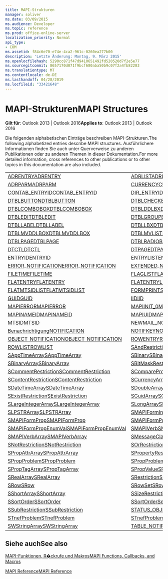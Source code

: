 ```yaml
---
title: MAPI-Strukturen
manager: soliver
ms.date: 03/09/2015
ms.audience: Developer
ms.topic: reference
ms.prod: office-online-server
localization_priority: Normal
api_type:
- COM
ms.assetid: f84c6e70-e74e-4ca2-961c-0260ea277b00
description: 'Letzte Änderung: Montag, 9. März 2015'
ms.openlocfilehash: 5290cc871f47d9410651492fd520520d7f2e5e77
ms.sourcegitcommit: 8657170d071f9bcf680aba50b9c07f2a4fb82283
ms.translationtype: MT
ms.contentlocale: de-DE
ms.lasthandoff: 04/28/2019
ms.locfileid: "33421648"
---
```

# <a name="mapi-structures"></a><span data-ttu-id="93a71-103">MAPI-Strukturen</span><span class="sxs-lookup"><span data-stu-id="93a71-103">MAPI Structures</span></span>

  
  
<span data-ttu-id="93a71-104">**Gilt für**: Outlook 2013 | Outlook 2016</span><span class="sxs-lookup"><span data-stu-id="93a71-104">**Applies to**: Outlook 2013 | Outlook 2016</span></span> 
  
<span data-ttu-id="93a71-105">Die folgenden alphabetischen Einträge beschreiben MAPI-Strukturen.</span><span class="sxs-lookup"><span data-stu-id="93a71-105">The following alphabetized entries describe MAPI structures.</span></span> <span data-ttu-id="93a71-106">Ausführlichere Informationen finden Sie auch unter Querverweise zu anderen Publikationen oder zu anderen Themen in dieser Dokumentation.</span><span class="sxs-lookup"><span data-stu-id="93a71-106">For more detailed information, cross references to other publications or to other topics in this documentation are also included.</span></span>
  
|||
|:-----|:-----|
|[<span data-ttu-id="93a71-107">ADRENTRY</span><span class="sxs-lookup"><span data-stu-id="93a71-107">ADRENTRY</span></span>](adrentry.md) <br/> |[<span data-ttu-id="93a71-108">ADRLIST</span><span class="sxs-lookup"><span data-stu-id="93a71-108">ADRLIST</span></span>](adrlist.md) <br/> |
|[<span data-ttu-id="93a71-109">ADRPARM</span><span class="sxs-lookup"><span data-stu-id="93a71-109">ADRPARM</span></span>](adrparm.md) <br/> |[<span data-ttu-id="93a71-110">CURRENCY</span><span class="sxs-lookup"><span data-stu-id="93a71-110">CURRENCY</span></span>](currency.md) <br/> |
|[<span data-ttu-id="93a71-111">CONTAB_ENTRYID</span><span class="sxs-lookup"><span data-stu-id="93a71-111">CONTAB_ENTRYID</span></span>](contab_entryid.md) <br/> |[<span data-ttu-id="93a71-112">DIR_ENTRYID</span><span class="sxs-lookup"><span data-stu-id="93a71-112">DIR_ENTRYID</span></span>](dir_entryid.md) <br/> |
|[<span data-ttu-id="93a71-113">DTBLBUTTON</span><span class="sxs-lookup"><span data-stu-id="93a71-113">DTBLBUTTON</span></span>](dtblbutton.md) <br/> |[<span data-ttu-id="93a71-114">DTBLCHECKBOX</span><span class="sxs-lookup"><span data-stu-id="93a71-114">DTBLCHECKBOX</span></span>](dtblcheckbox.md) <br/> |
|[<span data-ttu-id="93a71-115">DTBLCOMBOBOX</span><span class="sxs-lookup"><span data-stu-id="93a71-115">DTBLCOMBOBOX</span></span>](dtblcombobox.md) <br/> |[<span data-ttu-id="93a71-116">DTBLDDLBX</span><span class="sxs-lookup"><span data-stu-id="93a71-116">DTBLDDLBX</span></span>](dtblddlbx.md) <br/> |
|[<span data-ttu-id="93a71-117">DTBLEDIT</span><span class="sxs-lookup"><span data-stu-id="93a71-117">DTBLEDIT</span></span>](dtbledit.md) <br/> |[<span data-ttu-id="93a71-118">DTBLGROUPBOX</span><span class="sxs-lookup"><span data-stu-id="93a71-118">DTBLGROUPBOX</span></span>](dtblgroupbox.md) <br/> |
|[<span data-ttu-id="93a71-119">DTBLLABEL</span><span class="sxs-lookup"><span data-stu-id="93a71-119">DTBLLABEL</span></span>](dtbllabel.md) <br/> |[<span data-ttu-id="93a71-120">DTBLLBX</span><span class="sxs-lookup"><span data-stu-id="93a71-120">DTBLLBX</span></span>](dtbllbx.md) <br/> |
|[<span data-ttu-id="93a71-121">DTBLMVDDLBOX</span><span class="sxs-lookup"><span data-stu-id="93a71-121">DTBLMVDDLBOX</span></span>](dtblmvddlbox.md) <br/> |[<span data-ttu-id="93a71-122">DTBLMVLISTBOX</span><span class="sxs-lookup"><span data-stu-id="93a71-122">DTBLMVLISTBOX</span></span>](dtblmvlistbox.md) <br/> |
|[<span data-ttu-id="93a71-123">DTBLPAGE</span><span class="sxs-lookup"><span data-stu-id="93a71-123">DTBLPAGE</span></span>](dtblpage.md) <br/> |[<span data-ttu-id="93a71-124">DTBLRADIOBUTTON</span><span class="sxs-lookup"><span data-stu-id="93a71-124">DTBLRADIOBUTTON</span></span>](dtblradiobutton.md) <br/> |
|[<span data-ttu-id="93a71-125">DTCTL</span><span class="sxs-lookup"><span data-stu-id="93a71-125">DTCTL</span></span>](dtctl.md) <br/> |[<span data-ttu-id="93a71-126">DTPAGE</span><span class="sxs-lookup"><span data-stu-id="93a71-126">DTPAGE</span></span>](dtpage.md) <br/> |
|[<span data-ttu-id="93a71-127">ENTRYID</span><span class="sxs-lookup"><span data-stu-id="93a71-127">ENTRYID</span></span>](entryid.md) <br/> |[<span data-ttu-id="93a71-128">ENTRYLIST</span><span class="sxs-lookup"><span data-stu-id="93a71-128">ENTRYLIST</span></span>](entrylist.md) <br/> |
|[<span data-ttu-id="93a71-129">ERROR_NOTIFICATION</span><span class="sxs-lookup"><span data-stu-id="93a71-129">ERROR_NOTIFICATION</span></span>](error_notification.md) <br/> |[<span data-ttu-id="93a71-130">EXTENDED_NOTIFICATION</span><span class="sxs-lookup"><span data-stu-id="93a71-130">EXTENDED_NOTIFICATION</span></span>](extended_notification.md) <br/> |
|[<span data-ttu-id="93a71-131">FILETIME</span><span class="sxs-lookup"><span data-stu-id="93a71-131">FILETIME</span></span>](filetime.md) <br/> |[<span data-ttu-id="93a71-132">FLAGLIST</span><span class="sxs-lookup"><span data-stu-id="93a71-132">FLAGLIST</span></span>](flaglist.md) <br/> |
|[<span data-ttu-id="93a71-133">FLATENTRY</span><span class="sxs-lookup"><span data-stu-id="93a71-133">FLATENTRY</span></span>](flatentry.md) <br/> |[<span data-ttu-id="93a71-134">FLATENTRYLIST</span><span class="sxs-lookup"><span data-stu-id="93a71-134">FLATENTRYLIST</span></span>](flatentrylist.md) <br/> |
|[<span data-ttu-id="93a71-135">FLATMTSIDLIST</span><span class="sxs-lookup"><span data-stu-id="93a71-135">FLATMTSIDLIST</span></span>](flatmtsidlist.md) <br/> |[<span data-ttu-id="93a71-136">FORMPRINTSETUP</span><span class="sxs-lookup"><span data-stu-id="93a71-136">FORMPRINTSETUP</span></span>](formprintsetup.md) <br/> |
|[<span data-ttu-id="93a71-137">GUID</span><span class="sxs-lookup"><span data-stu-id="93a71-137">GUID</span></span>](guid.md) <br/> |[<span data-ttu-id="93a71-138">IID</span><span class="sxs-lookup"><span data-stu-id="93a71-138">IID</span></span>](iid.md) <br/> |
|[<span data-ttu-id="93a71-139">MAPIERROR</span><span class="sxs-lookup"><span data-stu-id="93a71-139">MAPIERROR</span></span>](mapierror.md) <br/> |[<span data-ttu-id="93a71-140">MAPIINIT_0</span><span class="sxs-lookup"><span data-stu-id="93a71-140">MAPIINIT_0</span></span>](mapiinit_0.md) <br/> |
|[<span data-ttu-id="93a71-141">MAPINAMEID</span><span class="sxs-lookup"><span data-stu-id="93a71-141">MAPINAMEID</span></span>](mapinameid.md) <br/> |[<span data-ttu-id="93a71-142">MAPIUID</span><span class="sxs-lookup"><span data-stu-id="93a71-142">MAPIUID</span></span>](mapiuid.md) <br/> |
|[<span data-ttu-id="93a71-143">MTSID</span><span class="sxs-lookup"><span data-stu-id="93a71-143">MTSID</span></span>](mtsid.md) <br/> |[<span data-ttu-id="93a71-144">NEWMAIL_NOTIFICATION</span><span class="sxs-lookup"><span data-stu-id="93a71-144">NEWMAIL_NOTIFICATION</span></span>](newmail_notification.md) <br/> |
|[<span data-ttu-id="93a71-145">Benachrichtigung</span><span class="sxs-lookup"><span data-stu-id="93a71-145">NOTIFICATION</span></span>](notification.md) <br/> |[<span data-ttu-id="93a71-146">NOTIFKEY</span><span class="sxs-lookup"><span data-stu-id="93a71-146">NOTIFKEY</span></span>](notifkey.md) <br/> |
|[<span data-ttu-id="93a71-147">OBJECT_NOTIFICATION</span><span class="sxs-lookup"><span data-stu-id="93a71-147">OBJECT_NOTIFICATION</span></span>](object_notification.md) <br/> |[<span data-ttu-id="93a71-148">ROWENTRY</span><span class="sxs-lookup"><span data-stu-id="93a71-148">ROWENTRY</span></span>](rowentry.md) <br/> |
|[<span data-ttu-id="93a71-149">ROWLIST</span><span class="sxs-lookup"><span data-stu-id="93a71-149">ROWLIST</span></span>](rowlist.md) <br/> |[<span data-ttu-id="93a71-150">SAndRestriction</span><span class="sxs-lookup"><span data-stu-id="93a71-150">SAndRestriction</span></span>](sandrestriction.md) <br/> |
|[<span data-ttu-id="93a71-151">SAppTimeArray</span><span class="sxs-lookup"><span data-stu-id="93a71-151">SAppTimeArray</span></span>](sapptimearray.md) <br/> |[<span data-ttu-id="93a71-152">SBinary</span><span class="sxs-lookup"><span data-stu-id="93a71-152">SBinary</span></span>](sbinary.md) <br/> |
|[<span data-ttu-id="93a71-153">SBinaryArray</span><span class="sxs-lookup"><span data-stu-id="93a71-153">SBinaryArray</span></span>](sbinaryarray.md) <br/> |[<span data-ttu-id="93a71-154">SBitMaskRestriction</span><span class="sxs-lookup"><span data-stu-id="93a71-154">SBitMaskRestriction</span></span>](sbitmaskrestriction.md) <br/> |
|[<span data-ttu-id="93a71-155">SCommentRestriction</span><span class="sxs-lookup"><span data-stu-id="93a71-155">SCommentRestriction</span></span>](scommentrestriction.md) <br/> |[<span data-ttu-id="93a71-156">SComparePropsRestriction</span><span class="sxs-lookup"><span data-stu-id="93a71-156">SComparePropsRestriction</span></span>](scomparepropsrestriction.md) <br/> |
|[<span data-ttu-id="93a71-157">SContentRestriction</span><span class="sxs-lookup"><span data-stu-id="93a71-157">SContentRestriction</span></span>](scontentrestriction.md) <br/> |[<span data-ttu-id="93a71-158">SCurrencyArray</span><span class="sxs-lookup"><span data-stu-id="93a71-158">SCurrencyArray</span></span>](scurrencyarray.md) <br/> |
|[<span data-ttu-id="93a71-159">SDateTimeArray</span><span class="sxs-lookup"><span data-stu-id="93a71-159">SDateTimeArray</span></span>](sdatetimearray.md) <br/> |[<span data-ttu-id="93a71-160">SDoubleArray</span><span class="sxs-lookup"><span data-stu-id="93a71-160">SDoubleArray</span></span>](sdoublearray.md) <br/> |
|[<span data-ttu-id="93a71-161">SExistRestriction</span><span class="sxs-lookup"><span data-stu-id="93a71-161">SExistRestriction</span></span>](sexistrestriction.md) <br/> |[<span data-ttu-id="93a71-162">SGuidArray</span><span class="sxs-lookup"><span data-stu-id="93a71-162">SGuidArray</span></span>](sguidarray.md) <br/> |
|[<span data-ttu-id="93a71-163">SLargeIntegerArray</span><span class="sxs-lookup"><span data-stu-id="93a71-163">SLargeIntegerArray</span></span>](slargeintegerarray.md) <br/> |[<span data-ttu-id="93a71-164">SLongArray</span><span class="sxs-lookup"><span data-stu-id="93a71-164">SLongArray</span></span>](slongarray.md) <br/> |
|[<span data-ttu-id="93a71-165">SLPSTRArray</span><span class="sxs-lookup"><span data-stu-id="93a71-165">SLPSTRArray</span></span>](slpstrarray.md) <br/> |[<span data-ttu-id="93a71-166">SMAPIFormInfoArray</span><span class="sxs-lookup"><span data-stu-id="93a71-166">SMAPIFormInfoArray</span></span>](smapiforminfoarray.md) <br/> |
|[<span data-ttu-id="93a71-167">SMAPIFormProp</span><span class="sxs-lookup"><span data-stu-id="93a71-167">SMAPIFormProp</span></span>](smapiformprop.md) <br/> |[<span data-ttu-id="93a71-168">SMAPIFormPropArray</span><span class="sxs-lookup"><span data-stu-id="93a71-168">SMAPIFormPropArray</span></span>](smapiformproparray.md) <br/> |
|[<span data-ttu-id="93a71-169">SMAPIFormPropEnumVal</span><span class="sxs-lookup"><span data-stu-id="93a71-169">SMAPIFormPropEnumVal</span></span>](smapiformpropenumval.md) <br/> |[<span data-ttu-id="93a71-170">SMAPIVerb</span><span class="sxs-lookup"><span data-stu-id="93a71-170">SMAPIVerb</span></span>](smapiverb.md) <br/> |
|[<span data-ttu-id="93a71-171">SMAPIVerbArray</span><span class="sxs-lookup"><span data-stu-id="93a71-171">SMAPIVerbArray</span></span>](smapiverbarray.md) <br/> |[<span data-ttu-id="93a71-172">SMessageClassArray</span><span class="sxs-lookup"><span data-stu-id="93a71-172">SMessageClassArray</span></span>](smessageclassarray.md) <br/> |
|[<span data-ttu-id="93a71-173">SNotRestriction</span><span class="sxs-lookup"><span data-stu-id="93a71-173">SNotRestriction</span></span>](snotrestriction.md) <br/> |[<span data-ttu-id="93a71-174">SOrRestriction</span><span class="sxs-lookup"><span data-stu-id="93a71-174">SOrRestriction</span></span>](sorrestriction.md) <br/> |
|[<span data-ttu-id="93a71-175">SPropAttrArray</span><span class="sxs-lookup"><span data-stu-id="93a71-175">SPropAttrArray</span></span>](spropattrarray.md) <br/> |[<span data-ttu-id="93a71-176">SPropertyRestriction</span><span class="sxs-lookup"><span data-stu-id="93a71-176">SPropertyRestriction</span></span>](spropertyrestriction.md) <br/> |
|[<span data-ttu-id="93a71-177">SPropProblem</span><span class="sxs-lookup"><span data-stu-id="93a71-177">SPropProblem</span></span>](spropproblem.md) <br/> |[<span data-ttu-id="93a71-178">SPropProblemArray</span><span class="sxs-lookup"><span data-stu-id="93a71-178">SPropProblemArray</span></span>](spropproblemarray.md) <br/> |
|[<span data-ttu-id="93a71-179">SPropTagArray</span><span class="sxs-lookup"><span data-stu-id="93a71-179">SPropTagArray</span></span>](sproptagarray.md) <br/> |[<span data-ttu-id="93a71-180">SPropValue</span><span class="sxs-lookup"><span data-stu-id="93a71-180">SPropValue</span></span>](spropvalue.md) <br/> |
|[<span data-ttu-id="93a71-181">SRealArray</span><span class="sxs-lookup"><span data-stu-id="93a71-181">SRealArray</span></span>](srealarray.md) <br/> |[<span data-ttu-id="93a71-182">SRestriction</span><span class="sxs-lookup"><span data-stu-id="93a71-182">SRestriction</span></span>](srestriction.md) <br/> |
|[<span data-ttu-id="93a71-183">SRow</span><span class="sxs-lookup"><span data-stu-id="93a71-183">SRow</span></span>](srow.md) <br/> |[<span data-ttu-id="93a71-184">SRowSet</span><span class="sxs-lookup"><span data-stu-id="93a71-184">SRowSet</span></span>](srowset.md) <br/> |
|[<span data-ttu-id="93a71-185">SShortArray</span><span class="sxs-lookup"><span data-stu-id="93a71-185">SShortArray</span></span>](sshortarray.md) <br/> |[<span data-ttu-id="93a71-186">SSizeRestriction</span><span class="sxs-lookup"><span data-stu-id="93a71-186">SSizeRestriction</span></span>](ssizerestriction.md) <br/> |
|[<span data-ttu-id="93a71-187">SSortOrder</span><span class="sxs-lookup"><span data-stu-id="93a71-187">SSortOrder</span></span>](ssortorder.md) <br/> |[<span data-ttu-id="93a71-188">SSortOrderSet</span><span class="sxs-lookup"><span data-stu-id="93a71-188">SSortOrderSet</span></span>](ssortorderset.md) <br/> |
|[<span data-ttu-id="93a71-189">SSubRestriction</span><span class="sxs-lookup"><span data-stu-id="93a71-189">SSubRestriction</span></span>](ssubrestriction.md) <br/> |[<span data-ttu-id="93a71-190">STATUS_OBJECT_NOTIFICATION</span><span class="sxs-lookup"><span data-stu-id="93a71-190">STATUS_OBJECT_NOTIFICATION</span></span>](status_object_notification.md) <br/> |
|[<span data-ttu-id="93a71-191">STnefProblem</span><span class="sxs-lookup"><span data-stu-id="93a71-191">STnefProblem</span></span>](stnefproblem.md) <br/> |[<span data-ttu-id="93a71-192">STnefProblemArray</span><span class="sxs-lookup"><span data-stu-id="93a71-192">STnefProblemArray</span></span>](stnefproblemarray.md) <br/> |
|[<span data-ttu-id="93a71-193">SWStringArray</span><span class="sxs-lookup"><span data-stu-id="93a71-193">SWStringArray</span></span>](swstringarray.md) <br/> |[<span data-ttu-id="93a71-194">TABLE_NOTIFICATION</span><span class="sxs-lookup"><span data-stu-id="93a71-194">TABLE_NOTIFICATION</span></span>](table_notification.md) <br/> |
   
## <a name="see-also"></a><span data-ttu-id="93a71-195">Siehe auch</span><span class="sxs-lookup"><span data-stu-id="93a71-195">See also</span></span>



[<span data-ttu-id="93a71-196">MAPI-Funktionen, R�ckrufe und Makros</span><span class="sxs-lookup"><span data-stu-id="93a71-196">MAPI Functions, Callbacks, and Macros</span></span>](mapi-functions-callbacks-and-macros.md)


[<span data-ttu-id="93a71-197">MAPI Reference</span><span class="sxs-lookup"><span data-stu-id="93a71-197">MAPI Reference</span></span>](mapi-reference.md)


